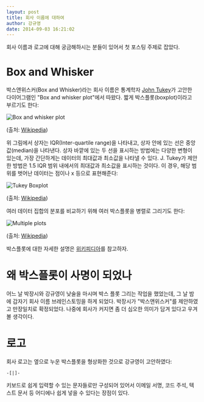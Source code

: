 ```yaml
---
layout: post
title: 회사 이름에 대하여
author: 강규영
date: 2014-09-03 16:21:02
---
```

회사 이름과 로고에 대해 궁금해하시는 분들이 있어서 첫 포스팅 주제로 잡았다.


# Box and Whisker

박스앤위스커(Box and Whisker)라는 회사 이름은 통계학자 [John Tukey](http://en.wikipedia.org/wiki/John_W._Tukey)가
고안한 다이어그램인 "Box and whisker plot"에서 따왔다. 짧게 박스플롯(boxplot)이라고 부르기도 한다:

![Box and whisker plot](http://upload.wikimedia.org/wikipedia/commons/5/55/Box-Plot_mit_Min-Max_Abstand.png)

(출처: [Wikipedia](http://en.wikipedia.org/wiki/File:Box-Plot_mit_Min-Max_Abstand.png))

위 그림에서 상자는 IQR(Inter-quartile range)을 나타내고, 상자 안에 있는 선은 중앙값(median)을 나타낸다. 상자 바깥에
있는 두 선을 표시하는 방법에는 다양한 변형이 있는데, 가장 간단하게는 데이터의 최대값과 최소값을
나타낼 수 있다. J. Tukey가 제안한 방법은 1.5 IQR 범위 내에서의 최대값과 최소값을 표시하는
것이다. 이 경우, 해당 범위를 벗어난 데이터는 점이나 x 등으로 표현해준다:

![Tukey Boxplot](http://upload.wikimedia.org/wikipedia/commons/2/2b/Box-Plot_mit_Interquartilsabstand.png)

(출처: [Wikipedia](http://en.wikipedia.org/wiki/File:Box-Plot_mit_Interquartilsabstand.png))

여러 데이터 집합의 분포를 비교하기 위해 여러 박스플롯을 병렬로 그리기도 한다:

![Multiple plots](http://upload.wikimedia.org/wikipedia/commons/thumb/f/fa/Michelsonmorley-boxplot.svg/432px-Michelsonmorley-boxplot.svg.png)

(출처: [Wikipedia](http://en.wikipedia.org/wiki/Box_plot))

박스플롯에 대한 자세한 설명은 [위키피디아](http://en.wikipedia.org/wiki/Box_plot)를
참고하자.


# 왜 박스플롯이 사명이 되었나

어느 날 박장시와 강규영이 낮술을 마시며 박스 플롯 그리는 작업을 했었는데, 그 날 밤에 갑자기 회사
이름 브레인스토밍을 하게 되었다. 박장시가 "박스앤위스커"를 제안하였고 만장일치로 확정되었다. 나중에
회사가 커지면 좀 더 심오한 의미가 담겨 있다고 우겨볼 생각이다.


# 로고

회사 로고는 옆으로 누운 박스플롯을 형상화한 것으로 강규영이 고안하였다:

    -[|]-

키보드로 쉽게 입력할 수 있는 문자들로만 구성되어 있어서 이메일 서명, 코드 주석, 텍스트 문서 등
어디에나 쉽게 넣을 수 있다는 장점이 있다.

